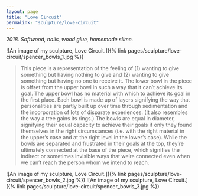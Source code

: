 ```yaml
---
layout: page
title: "Love Circuit"
permalink: "sculpture/love-circuit"
---
```


*2018. Softwood, nails, wood glue, homemade slime.*

![An image of my sculpture, Love Circuit.]({% link pages/sculpture/love-circuit/spencer_bowls_1.jpg %})

> This piece is a representation of the feeling of (1) wanting to give something but having nothing to give and (2) wanting to give something but having no one to receive it. The lower bowl in the piece is offset from the upper bowl in such a way that it can’t achieve its goal. The upper bowl has no material with which to achieve its goal in the first place. Each bowl is made up of layers signifying the way that personalities are partly built up over time through sedimentation and the incorporation of lots of disparate experiences. (It also resembles the way a tree gains its rings.) The bowls are equal in diameter, signifying their equal capacity to achieve their goals if only they found themselves in the right circumstances (i.e. with the right material in the upper’s case and at the right level in the lower’s case). While the bowls are separated and frustrated in their goals at the top, they’re ultimately connected at the base of the piece, which signifies the indirect or sometimes invisible ways that we’re connected even when we can’t reach the person whom we intend to reach.

![An image of my sculpture, Love Circuit.]({% link pages/sculpture/love-circuit/spencer_bowls_2.jpg %})
![An image of my sculpture, Love Circuit.]({% link pages/sculpture/love-circuit/spencer_bowls_3.jpg %})
